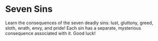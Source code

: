 # Seven Sins

Learn the consequences of the seven deadly sins: lust, gluttony, greed, sloth, wrath, envy, and pride! Each sin has a separate, mysterious consequence associated with it. Good luck! 

